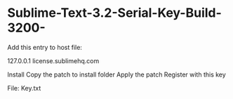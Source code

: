 # Sublime-Text-3.2-Serial-Key-Build-3200-
Add this entry to host file:

127.0.0.1    license.sublimehq.com

Install 
Copy the patch to install folder
Apply the patch
Register with this key



File: Key.txt
